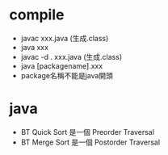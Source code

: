 # compile
- javac xxx.java  (生成.class)
- java xxx
- javac -d . xxx.java  (生成.class)
- java [packagename].xxx
- package名稱不能是java開頭
# java
- BT Quick Sort 是一個 Preorder Traversal
- BT Merge Sort 是一個 Postorder Traversal
